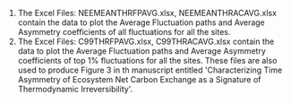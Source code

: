 1. The Excel Files: NEEMEANTHRFPAVG.xlsx, NEEMEANTHRACAVG.xlsx contain the data to plot the Average Fluctuation paths and Average Asymmetry coefficients of all fluctuations for all the sites.
2. The Excel Files: C99THRFPAVG.xlsx, C99THRACAVG.xlsx contain the data to plot the Average Fluctuation paths and Average Asymmetry coefficients of top 1% fluctuations for all the sites. These files are also used to produce Figure 3 in th manuscript entitled 'Characterizing Time Asymmetry of Ecosystem Net
Carbon Exchange as a Signature of Thermodynamic
Irreversibility'.

